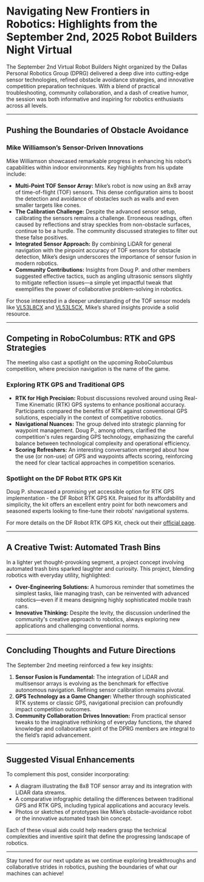 # Navigating New Frontiers in Robotics: Highlights from the September 2nd, 2025 Robot Builders Night Virtual

The September 2nd Virtual Robot Builders Night organized by the Dallas Personal Robotics Group (DPRG) delivered a deep dive into cutting-edge sensor technologies, refined obstacle avoidance strategies, and innovative competition preparation techniques. With a blend of practical troubleshooting, community collaboration, and a dash of creative humor, the session was both informative and inspiring for robotics enthusiasts across all levels.

---

## Pushing the Boundaries of Obstacle Avoidance

### Mike Williamson’s Sensor-Driven Innovations

Mike Williamson showcased remarkable progress in enhancing his robot’s capabilities within indoor environments. Key highlights from his update include:

- **Multi-Point TOF Sensor Array:** Mike’s robot is now using an 8x8 array of time-of-flight (TOF) sensors. This dense configuration aims to boost the detection and avoidance of obstacles such as walls and even smaller targets like cones.
- **The Calibration Challenge:** Despite the advanced sensor setup, calibrating the sensors remains a challenge. Erroneous readings, often caused by reflections and stray speckles from non-obstacle surfaces, continue to be a hurdle. The community discussed strategies to filter out these false positives.
- **Integrated Sensor Approach:** By combining LiDAR for general navigation with the pinpoint accuracy of TOF sensors for obstacle detection, Mike’s design underscores the importance of sensor fusion in modern robotics.
- **Community Contributions:** Insights from Doug P. and other members suggested effective tactics, such as angling ultrasonic sensors slightly to mitigate reflection issues—a simple yet impactful tweak that exemplifies the power of collaborative problem-solving in robotics.

For those interested in a deeper understanding of the TOF sensor models like [VL53L8CX](https://www.st.com/content/st_com/en/products/sensors/laser-ranging-sensors.html) and [VL53L5CX](https://www.st.com/en/imaging-and-photonics-solutions/vl53l5cx.html), Mike’s shared insights provide a solid resource.

---

## Competing in RoboColumbus: RTK and GPS Strategies

The meeting also cast a spotlight on the upcoming RoboColumbus competition, where precision navigation is the name of the game.

### Exploring RTK GPS and Traditional GPS

- **RTK for High Precision:** Robust discussions revolved around using Real-Time Kinematic (RTK) GPS systems to enhance positional accuracy. Participants compared the benefits of RTK against conventional GPS solutions, especially in the context of competitive robotics.
- **Navigational Nuances:** The group delved into strategic planning for waypoint management. Doug P., among others, clarified the competition's rules regarding GPS technology, emphasizing the careful balance between technological complexity and operational efficiency.
- **Scoring Refreshers:** An interesting conversation emerged about how the use (or non-use) of GPS and waypoints affects scoring, reinforcing the need for clear tactical approaches in competition scenarios.

### Spotlight on the DF Robot RTK GPS Kit

Doug P. showcased a promising yet accessible option for RTK GPS implementation - the DF Robot RTK GPS Kit. Praised for its affordability and simplicity, the kit offers an excellent entry point for both newcomers and seasoned experts looking to fine-tune their robots’ navigational systems.

For more details on the DF Robot RTK GPS Kit, check out their [official page](https://www.dfrobot.com/).

---

## A Creative Twist: Automated Trash Bins

In a lighter yet thought-provoking segment, a project concept involving automated trash bins sparked laughter and curiosity. This project, blending robotics with everyday utility, highlighted:
- **Over-Engineering Solutions:** A humorous reminder that sometimes the simplest tasks, like managing trash, can be reinvented with advanced robotics—even if it means designing highly sophisticated mobile trash cans.
- **Innovative Thinking:** Despite the levity, the discussion underlined the community's creative approach to robotics, always exploring new applications and challenging conventional norms.

---

## Concluding Thoughts and Future Directions

The September 2nd meeting reinforced a few key insights:

1. **Sensor Fusion is Fundamental:** The integration of LiDAR and multisensor arrays is evolving as the benchmark for effective autonomous navigation. Refining sensor calibration remains pivotal.
2. **GPS Technology as a Game Changer:** Whether through sophisticated RTK systems or classic GPS, navigational precision can profoundly impact competition outcomes.
3. **Community Collaboration Drives Innovation:** From practical sensor tweaks to the imaginative rethinking of everyday functions, the shared knowledge and collaborative spirit of the DPRG members are integral to the field’s rapid advancement.

---

## Suggested Visual Enhancements

To complement this post, consider incorporating:
- A diagram illustrating the 8x8 TOF sensor array and its integration with LiDAR data streams.
- A comparative infographic detailing the differences between traditional GPS and RTK GPS, including typical applications and accuracy levels.
- Photos or sketches of prototypes like Mike’s obstacle-avoidance robot or the innovative automated trash bin concept.

Each of these visual aids could help readers grasp the technical complexities and inventive spirit that define the progressing landscape of robotics.

---

Stay tuned for our next update as we continue exploring breakthroughs and collaborative strides in robotics, pushing the boundaries of what our machines can achieve!